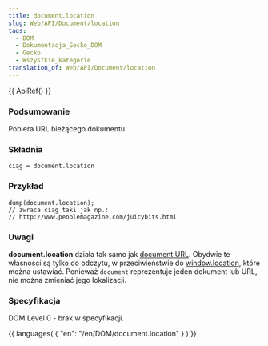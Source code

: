 ```yaml
---
title: document.location
slug: Web/API/Document/location
tags:
  - DOM
  - Dokumentacja_Gecko_DOM
  - Gecko
  - Wszystkie_kategorie
translation_of: Web/API/Document/location
---
```

{{ ApiRef() }}

### Podsumowanie

Pobiera URL bieżącego dokumentu.

### Składnia

    ciąg = document.location

### Przykład

    dump(document.location);
    // zwraca ciąg taki jak np.:
    // http://www.peoplemagazine.com/juicybits.html

### Uwagi

**document.location** działa tak samo jak [document.URL](/pl/DOM/document.URL). Obydwie te własności są tylko do odczytu, w przeciwieństwie do [window.location](/pl/docs/web/api/Window/location), które można ustawiać. Ponieważ `document` reprezentuje jeden dokument lub URL, nie można zmieniać jego lokalizacji.

### Specyfikacja

DOM Level 0 - brak w specyfikacji.

{{ languages( { "en": "/en/DOM/document.location" } ) }}
